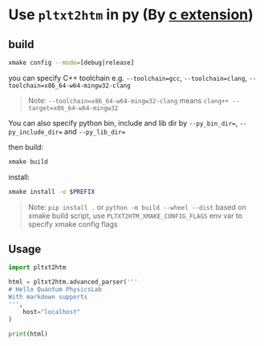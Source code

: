 # Use `pltxt2htm` in py (By [c extension](https://docs.python.org/3/extending/index.html))

## build
```sh
xmake config --mode=[debug|release]
```
you can specify C++ toolchain e.g. `--toolchain=gcc`, `--toolchain=clang`, `--toolchain=x86_64-w64-mingw32-clang`

> Note: `--toolchain=x86_64-w64-mingw32-clang` means `clang++ --target=x86_64-w64-mingw32`

You can also specify python bin, include and lib dir by `--py_bin_dir=`, `--py_include_dir=` and `--py_lib_dir=`

then build:
```sh
xmake build
```

install:
```sh
xmake install -o $PREFIX
```

> Note: `pip install .` or `python -m build --wheel --dist` based on xmake build script, use `PLTXT2HTM_XMAKE_CONFIG_FLAGS` env var to specify xmake config flags

## Usage
```py
import pltxt2htm

html = pltxt2htm.advanced_parser('''
# Hello Quantum PhysicsLab
With markdown supports
''',
    host="localhost"
)

print(html)
```
